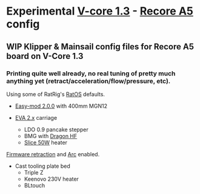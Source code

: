 # Experimental [V-core 1.3](https://www.ratrig.com/rat-rig-v-core-pro-upgrade-kit-from-v-core-pro-1-x-to-1-3.html) - [Recore A5](https://www.iagent.no/product/recore/) config
## WIP Klipper &amp; Mainsail config files for Recore A5 board on V-Core 1.3

### Printing quite well already, no real tuning of pretty much anything yet (retract/acceleration/flow/pressure, etc).
Using some of RatRig's [RatOS](https://github.com/Rat-OS/ratos-configuration) defaults.

* [Easy-mod 2.0.0](https://cad.onshape.com/documents/941d3ce9564d1a9f1528bea7/w/af0d99b566038cc9eaf60dc4/e/4c0427b7874846e40129df20) with 400mm MGN12

* [EVA 2.x](https://main.eva-3d.page/) carriage
	* LDO 0.9 pancake stepper
	* BMG with [Dragon HF](https://www.phaetus.com/dragon-hotend-hf/)
	* [Slice 50W](https://www.sliceengineering.com/products/50w-heater-cartridge) heater

[Firmware retraction](https://www.klipper3d.org/Config_Reference.html#firmware_retraction) and [Arc](https://www.klipper3d.org/Config_Reference.html#gcode_arcs) enabled.

* Cast tooling plate bed
	* Triple Z
	* Keenovo 230V heater
	* BLtouch
